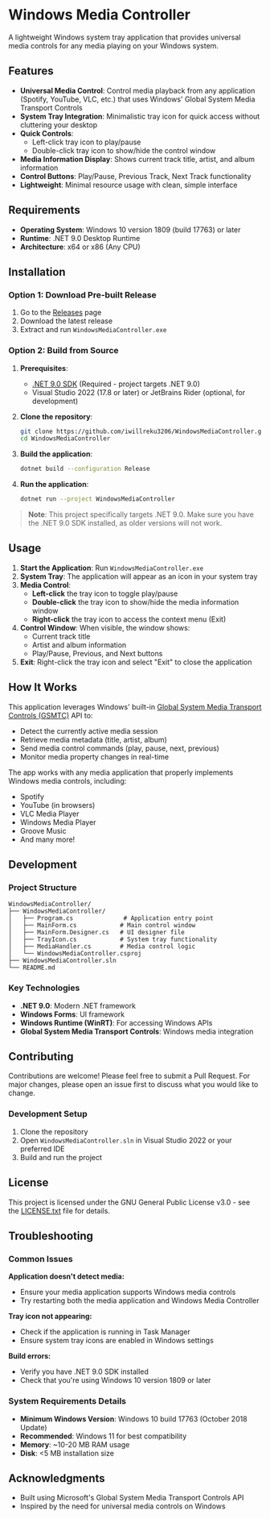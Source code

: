 # Windows Media Controller

A lightweight Windows system tray application that provides universal media controls for any media playing on your Windows system.

## Features

- **Universal Media Control**: Control media playback from any application (Spotify, YouTube, VLC, etc.) that uses Windows' Global System Media Transport Controls
- **System Tray Integration**: Minimalistic tray icon for quick access without cluttering your desktop
- **Quick Controls**: 
  - Left-click tray icon to play/pause
  - Double-click tray icon to show/hide the control window
- **Media Information Display**: Shows current track title, artist, and album information
- **Control Buttons**: Play/Pause, Previous Track, Next Track functionality
- **Lightweight**: Minimal resource usage with clean, simple interface

## Requirements

- **Operating System**: Windows 10 version 1809 (build 17763) or later
- **Runtime**: .NET 9.0 Desktop Runtime
- **Architecture**: x64 or x86 (Any CPU)

## Installation

### Option 1: Download Pre-built Release
1. Go to the [Releases](../../releases) page
2. Download the latest release
3. Extract and run `WindowsMediaController.exe`

### Option 2: Build from Source
1. **Prerequisites**:
   - [.NET 9.0 SDK](https://dotnet.microsoft.com/download/dotnet/9.0) (Required - project targets .NET 9.0)
   - Visual Studio 2022 (17.8 or later) or JetBrains Rider (optional, for development)

2. **Clone the repository**:
   ```bash
   git clone https://github.com/iwillreku3206/WindowsMediaController.git
   cd WindowsMediaController
   ```

3. **Build the application**:
   ```bash
   dotnet build --configuration Release
   ```

4. **Run the application**:
   ```bash
   dotnet run --project WindowsMediaController
   ```

> **Note**: This project specifically targets .NET 9.0. Make sure you have the .NET 9.0 SDK installed, as older versions will not work.

## Usage

1. **Start the Application**: Run `WindowsMediaController.exe`
2. **System Tray**: The application will appear as an icon in your system tray
3. **Media Control**:
   - **Left-click** the tray icon to toggle play/pause
   - **Double-click** the tray icon to show/hide the media information window
   - **Right-click** the tray icon to access the context menu (Exit)
4. **Control Window**: When visible, the window shows:
   - Current track title
   - Artist and album information
   - Play/Pause, Previous, and Next buttons
5. **Exit**: Right-click the tray icon and select "Exit" to close the application

## How It Works

This application leverages Windows' built-in [Global System Media Transport Controls (GSMTC)](https://docs.microsoft.com/en-us/windows/uwp/audio-video-camera/system-media-transport-controls) API to:

- Detect the currently active media session
- Retrieve media metadata (title, artist, album)
- Send media control commands (play, pause, next, previous)
- Monitor media property changes in real-time

The app works with any media application that properly implements Windows media controls, including:
- Spotify
- YouTube (in browsers)
- VLC Media Player
- Windows Media Player
- Groove Music
- And many more!

## Development

### Project Structure
```
WindowsMediaController/
├── WindowsMediaController/
│   ├── Program.cs              # Application entry point
│   ├── MainForm.cs            # Main control window
│   ├── MainForm.Designer.cs   # UI designer file
│   ├── TrayIcon.cs            # System tray functionality
│   ├── MediaHandler.cs        # Media control logic
│   └── WindowsMediaController.csproj
├── WindowsMediaController.sln
└── README.md
```

### Key Technologies
- **.NET 9.0**: Modern .NET framework
- **Windows Forms**: UI framework
- **Windows Runtime (WinRT)**: For accessing Windows APIs
- **Global System Media Transport Controls**: Windows media integration

## Contributing

Contributions are welcome! Please feel free to submit a Pull Request. For major changes, please open an issue first to discuss what you would like to change.

### Development Setup
1. Clone the repository
2. Open `WindowsMediaController.sln` in Visual Studio 2022 or your preferred IDE
3. Build and run the project

## License

This project is licensed under the GNU General Public License v3.0 - see the [LICENSE.txt](LICENSE.txt) file for details.

## Troubleshooting

### Common Issues

**Application doesn't detect media:**
- Ensure your media application supports Windows media controls
- Try restarting both the media application and Windows Media Controller

**Tray icon not appearing:**
- Check if the application is running in Task Manager
- Ensure system tray icons are enabled in Windows settings

**Build errors:**
- Verify you have .NET 9.0 SDK installed
- Check that you're using Windows 10 version 1809 or later

### System Requirements Details
- **Minimum Windows Version**: Windows 10 build 17763 (October 2018 Update)
- **Recommended**: Windows 11 for best compatibility
- **Memory**: ~10-20 MB RAM usage
- **Disk**: <5 MB installation size

## Acknowledgments

- Built using Microsoft's Global System Media Transport Controls API
- Inspired by the need for universal media controls on Windows